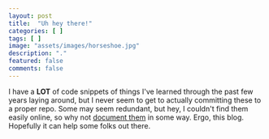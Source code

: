 ```yaml
---
layout: post
title:  "Uh hey there!"
categories: [ ]
tags: [ ]
image: "assets/images/horseshoe.jpg"
description: "."
featured: false
comments: false
---
```


I have a <b>LOT</b> of code snippets of things I've learned through the past few years laying around, but I never seem to get to actually committing these to a proper repo. Some may seem redundant, but hey, I couldn't find them easily online, so why not <a href="https://twitter.com/NogaRot/status/1488957048079454210" target="_blank">document them</a> in some way.
Ergo, this blog. Hopefully it can help some folks out there.

